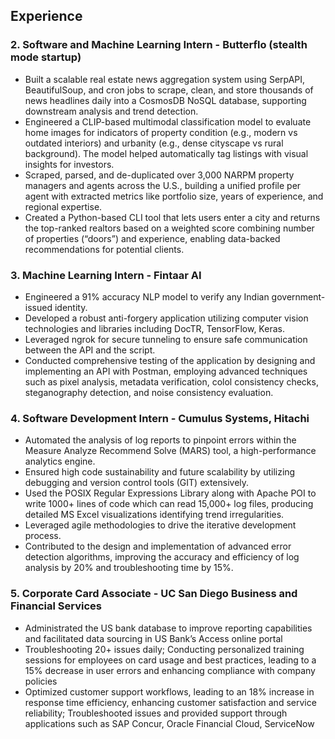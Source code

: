 ## Experience

<!-- ### 1. Machine Learning Intern - Geocon							
- Built a scalable real estate news  -->


### 2. Software and Machine Learning Intern - Butterflo (stealth mode startup)								
- Built a scalable real estate news aggregation system using SerpAPI, BeautifulSoup, and cron jobs to scrape, clean, and store thousands of news headlines daily into a CosmosDB NoSQL database, supporting downstream analysis and trend detection.
- Engineered a CLIP-based multimodal classification model to evaluate home images for indicators of property condition (e.g., modern vs outdated interiors) and urbanity (e.g., dense cityscape vs rural background). The model helped automatically tag listings with visual insights for investors.
- Scraped, parsed, and de-duplicated over 3,000 NARPM property managers and agents across the U.S., building a unified profile per agent with extracted metrics like portfolio size, years of experience, and regional expertise.
- Created a Python-based CLI tool that lets users enter a city and returns the top-ranked realtors based on a weighted score combining number of properties (“doors”) and experience, enabling data-backed recommendations for potential clients.


<!-- ### 2. Machine Learning Intern - AISeq   								
- Developing a machine learning model to detect Alzheimer’s disease from genomic sequence data using feature engineering and supervised learning techniques -->

### 3. Machine Learning Intern - Fintaar AI    								
- Engineered a 91% accuracy NLP model to verify any Indian government-issued identity.
- Developed a robust anti-forgery application utilizing computer vision technologies and libraries including DocTR, TensorFlow, Keras.
- Leveraged ngrok for secure tunneling to ensure safe communication between the API and the script.
- Conducted comprehensive testing of the application by designing and implementing an API with Postman, employing advanced techniques such as pixel analysis, metadata verification, colol 
  consistency checks, steganography detection, and noise consistency evaluation.

### 4. Software Development Intern - Cumulus Systems, Hitachi
- Automated the analysis of log reports to pinpoint errors within the Measure Analyze Recommend Solve (MARS) tool, a high-performance analytics engine.
- Ensured high code sustainability and future scalability by utilizing debugging and version control tools (GIT) extensively.
- Used the POSIX Regular Expressions Library along with Apache POI to write 1000+ lines of code which can read 15,000+ log files, producing detailed MS Excel visualizations identifying trend 
  irregularities.
- Leveraged agile methodologies to drive the iterative development process.
- Contributed to the design and implementation of advanced error detection algorithms, improving the accuracy and efficiency of log analysis by 20% and troubleshooting time by 15%.

### 5. Corporate Card Associate - UC San Diego Business and Financial Services
- Administrated the US bank database to improve reporting capabilities and facilitated data sourcing in US Bank’s Access online portal
- Troubleshooting 20+ issues daily; Conducting personalized training sessions for employees on card usage and best practices, leading to a 15% decrease in user errors and enhancing compliance with company policies
- Optimized customer support workflows, leading to an 18% increase in response time efficiency, enhancing customer satisfaction and service reliability; Troubleshooted issues and provided support through applications such as SAP Concur, Oracle Financial Cloud, ServiceNow
